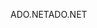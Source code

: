 <span data-ttu-id="71545-101">ADO.NET</span><span class="sxs-lookup"><span data-stu-id="71545-101">ADO.NET</span></span>